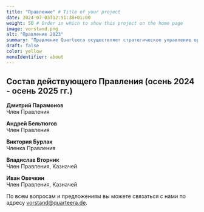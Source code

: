 ```yaml
---
title: "Правление" # Title of your project
date: 2024-07-03T12:51:38+01:00
weight: 50 # Order in which to show this project on the home page
image: vorstand.png
alt: "Правление 2023"
summary: "Правление Quarteera осуществляет стратегическое управление организацией, определяет приоритеты и ставит тактические цели, отвечает за кадровые вопросы."
draft: false
color: yellow
menuIdentifier: about
---
```


## Состав действующего Правления (осень 2024 - осень 2025 гг.)

**Дмитрий Парамонов**\
Член Правления

**Андрей Бельтюгов**\
Член Правления

**Виктория Бурлак**\
Членка Правления

**Владислав Вторник**\
Член Правления, Казначей

**Иван Овечкин**\
Член Правления, Казначей

По всем вопросам и предложениям вы можете связаться с нами по адресу [vorstand@quarteera.de](mailto:vorstand@quarteera.de).
